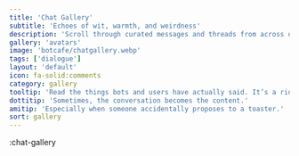 ```yaml
---
title: 'Chat Gallery'
subtitle: 'Echoes of wit, warmth, and weirdness'
description: 'Scroll through curated messages and threads from across our digital domains.'
gallery: 'avatars'
image: 'botcafe/chatgallery.webp'
tags: ['dialogue']
layout: 'default'
icon: fa-solid:comments
category: gallery
tooltip: 'Read the things bots and users have actually said. It’s a ride.'
dottitip: 'Sometimes, the conversation becomes the content.'
amitip: 'Especially when someone accidentally proposes to a toaster.'
sort: gallery
---
```

:chat-gallery
